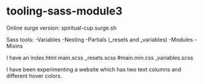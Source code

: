# tooling-sass-module3

Online surge version: spiritual-cup.surge.sh 



Sass tools: 
    -Variables 
    -Nesting
    -Partials (_resets and _variables)
    -Modules
    -Mixins

I have an index.html
            main.scss
            _resets.scss
            #main.min.css
            _variables.scss

I have been experimenting a website which has two text columns and different hover colors. 
